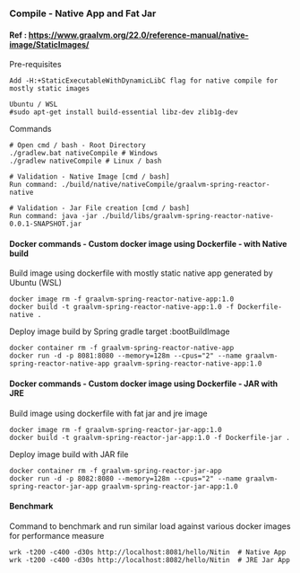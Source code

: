 ### Compile - Native App and Fat Jar
#### Ref : https://www.graalvm.org/22.0/reference-manual/native-image/StaticImages/

Pre-requisites

    Add -H:+StaticExecutableWithDynamicLibC flag for native compile for mostly static images
    
    Ubuntu / WSL
    #sudo apt-get install build-essential libz-dev zlib1g-dev

Commands

    # Open cmd / bash - Root Directory
    ./gradlew.bat nativeCompile # Windows
    ./gradlew nativeCompile # Linux / bash

    # Validation - Native Image [cmd / bash]
    Run command: ./build/native/nativeCompile/graalvm-spring-reactor-native

    # Validation - Jar File creation [cmd / bash]
    Run command: java -jar ./build/libs/graalvm-spring-reactor-native-0.0.1-SNAPSHOT.jar

#### Docker commands - Custom docker image using Dockerfile - with Native build

Build image using dockerfile with mostly static native app generated by Ubuntu (WSL) 

    docker image rm -f graalvm-spring-reactor-native-app:1.0
    docker build -t graalvm-spring-reactor-native-app:1.0 -f Dockerfile-native .
    
Deploy image build by Spring gradle target :bootBuildImage
    
    docker container rm -f graalvm-spring-reactor-native-app
    docker run -d -p 8081:8080 --memory=128m --cpus="2" --name graalvm-spring-reactor-native-app graalvm-spring-reactor-native-app:1.0

#### Docker commands - Custom docker image using Dockerfile - JAR with JRE

Build image using dockerfile with fat jar and jre image

    docker image rm -f graalvm-spring-reactor-jar-app:1.0
    docker build -t graalvm-spring-reactor-jar-app:1.0 -f Dockerfile-jar .

Deploy image build with JAR file

    docker container rm -f graalvm-spring-reactor-jar-app
    docker run -d -p 8082:8080 --memory=128m --cpus="2" --name graalvm-spring-reactor-jar-app graalvm-spring-reactor-jar-app:1.0

#### Benchmark

Command to benchmark and run similar load against various docker images for performance measure

    wrk -t200 -c400 -d30s http://localhost:8081/hello/Nitin  # Native App
    wrk -t200 -c400 -d30s http://localhost:8082/hello/Nitin  # JRE Jar App